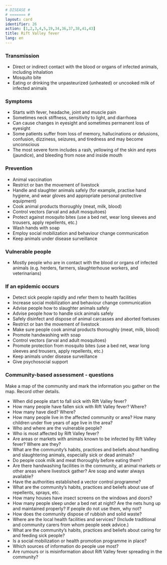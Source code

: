 ```yaml
---
# DISEASE #
# ======= #
layout: card
identifier: 26
action: [1,2,3,4,5,19,34,36,37,38,41,43]
title: Rift Valley fever
lang: en
---
```


### Transmission

- Direct or indirect contact with the blood or organs of infected animals, including inhalation
- Mosquito bite
- Eating or drinking the unpasteurized (unheated) or uncooked milk of infected animals

### Symptoms

- Starts with fever, headache, joint and muscle pain
- Sometimes neck stiffness, sensitivity to light, and diarrhoea
- Can cause changes in eyesight and sometimes permanent loss of eyesight
- Some patients suffer from loss of memory, hallucinations or delusions, confusion, dizziness, seizures, and tiredness and may become unconscious
- The most severe form includes a rash, yellowing of the skin and eyes (jaundice), and bleeding from nose and inside mouth

### Prevention

- Animal vaccination
- Restrict or ban the movement of livestock
- Handle and slaughter animals safely (for example, practise hand hygiene, and wear gloves and appropriate personal protective equipment)
- Cook animal products thoroughly (meat, milk, blood)
- Control vectors (larval and adult mosquitoes)
- Protect against mosquito bites (use a bed net, wear long sleeves and trousers, apply repellents, etc.)
- Wash hands with soap
- Employ social mobilization and behaviour change communication
- Keep animals under disease surveillance

### Vulnerable people

- Mostly people who are in  contact with the blood or organs of infected animals (e.g. herders, farmers, slaughterhouse workers, and veterinarians)

### If an epidemic occurs

- Detect sick people rapidly and refer them to health facilities
- Increase social mobilization and behaviour change communication
- Advise people how to slaughter animals safely
- Advise people how to handle sick animals safely
- Safely disinfect and dispose of animal carcasses and aborted foetuses
- Restrict or ban the movement of livestock
- Make sure people cook animal products thoroughly (meat, milk, blood)
- Promote handwashing with soap
- Control vectors (larval and adult mosquitoes)
- Promote protection from mosquito bites (use a bed net, wear long sleeves and trousers, apply repellents, etc.)
- Keep animals under disease surveillance
- Give psychosocial support

### Community-based assessment - questions

Make a map of the community and mark the information you gather on the map. Record other details.
- When did people start to fall sick with Rift Valley fever?
- How many people have fallen sick with Rift Valley fever? Where?
- How many have died? Where?
- How many people live in the affected community or area? How many children under five years of age live in the area?
- Who and where are the vulnerable people?
- Who is most affected by Rift Valley fever?
- Are areas or markets with animals known to be infected by Rift Valley fever? Where are they?
- What are the community’s habits, practices and beliefs about handling and slaughtering animals, especially sick or dead animals?
- Do people cook milk and meat thoroughly before eating them?
- Are there handwashing facilities in the community, at animal markets or other areas where livestock gather? Are soap and water always available?
- Have the authorities established a vector control programme?
- What are the community’s habits, practices and beliefs about use of repellents, sprays, etc.
- How many houses have insect screens on the windows and doors?
- How many people sleep under a bed net at night? Are the nets hung up and maintained properly? If people do not use them, why not?
- How does the community dispose of rubbish and solid waste?
- Where are the local health facilities and services? (Include traditional and community carers from whom people seek advice.)
- What are the community’s habits, practices and beliefs about caring for and feeding sick people?
- Is a social mobilization or health promotion programme in place?
- Which sources of information do people use most?
- Are rumours or is misinformation about Rift Valley fever spreading in the community?
